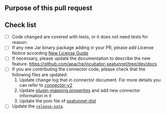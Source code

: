 <!--

Thank you for contributing to SeaTunnel! Please make sure that your code changes
are covered with tests. And in case of new features or big changes
remember to adjust the documentation.

Feel free to ping committers for the review!

## Contribution Checklist

  - Make sure that the pull request corresponds to a [GITHUB issue](https://github.com/apache/incubator-seatunnel/issues).

  - Name the pull request in the form "[Feature] [component] Title of the pull request", where *Feature* can be replaced by `Hotfix`, `Bug`, etc.

  - Minor fixes should be named following this pattern: `[hotfix] [docs] Fix typo in README.md doc`.

-->

## Purpose of this pull request

<!-- Describe the purpose of this pull request. For example: This pull request adds checkstyle plugin.-->

## Check list

* [ ] Code changed are covered with tests, or it does not need tests for reason:
* [ ] If any new Jar binary package adding in your PR, please add License Notice according
  [New License Guide](https://github.com/apache/incubator-seatunnel/blob/dev/docs/en/contribution/new-license.md)
* [ ] If necessary, please update the documentation to describe the new feature. https://github.com/apache/incubator-seatunnel/tree/dev/docs
* [ ] If you are contributing the connector code, please check that the following files are updated:
  1. Update change log that in connector document. For more details you can refer to [connector-v2](https://github.com/apache/incubator-seatunnel/tree/dev/docs/en/connector-v2)
  2. Update [plugin-mapping.properties](https://github.com/apache/incubator-seatunnel/blob/dev/plugin-mapping.properties) and add new connector information in it
  3. Update the pom file of [seatunnel-dist](https://github.com/apache/incubator-seatunnel/blob/dev/seatunnel-dist/pom.xml)
* [ ] Update the [`release-note`](https://github.com/apache/incubator-seatunnel/blob/dev/release-note.md).